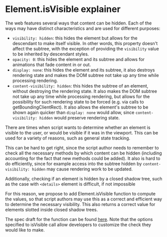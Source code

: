 # Element.isVisible explainer

The web features several ways that content can be hidden. Each of the ways may
have distinct characteristics and are used for different purposes:

* `visibility: hidden`: this hides the element but allows for the descendant to
  make itself visible. In other words, this property doesn't affect the subtree,
  with the exception of providing the `visibility` value to be inherited by
  descendant styles.
* `opacity: 0`: this hides the element and its subtree and allows for animations
  that fade content in or out.
* `display: none`: this hides the element and its subtree, it also destroys
  rendering state and makes the DOM subtree not take up any time while
  processing rendering.
* `content-visibility: hidden`: this hides the subtree of an element, without
  destroying the rendering state. It also makes the DOM subtree not take up any
  time while processing rendering, but allows for the possibility for such
  rendering state to be forced (e.g. via calls to getBoundingClientRect). It
  also allows the element's subtree to be shown again quicker than `display:
  none` would allow, since `content-visibility: hidden` would preserve rendering
  state.

There are times when script wants to determine whether an element is visible to
the user, or would be visible if it was in the viewport. This can be used for a
variety of reasons, such as general state tracking.

This can be hard to get right, since the script author needs to remember to
check all the necessary methods by which content can be hidden (including
accounting for the fact that new methods could be added). It also is hard to do
efficiently, since for example access into the subtree hidden by
`content-visibility: hidden` may cause rendering work to be updated.

Additionally, checking if an element is hidden by a closed shadow tree, such as
the case with `<details>` element is difficult, if not impossible

For this reason, we propose to add Element.isVisible function to compute the
values, so that script authors may use this as a correct and efficient way to
determine the necessary visibility. This also returns a correct value for
elements slotted inside closed shadow trees.

The spec draft for the function can be found
[here](https://drafts.csswg.org/cssom-view/#dom-element-isvisible). Note that
the options specified to isVisible call allow developers to customize the check
they would like to make.
